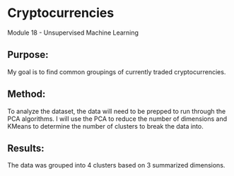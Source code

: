 # Cryptocurrencies
Module 18 - Unsupervised Machine Learning

## Purpose:

My goal is to find common groupings of currently traded cryptocurrencies. 

## Method:

To analyze the dataset, the data will need to be prepped to run through the PCA algorithms. I will use the PCA to reduce the number of dimensions and KMeans to determine the number of clusters to break the data into.


## Results:

The data was grouped into 4 clusters based on 3 summarized dimensions.
